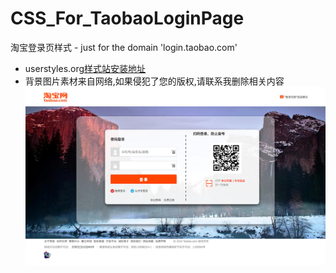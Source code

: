 # CSS_For_TaobaoLoginPage
淘宝登录页样式 - just for the domain 'login.taobao.com'

- userstyles.org[样式站安装地址](https://userstyles.org/styles/134090/taobao-login)
- 背景图片素材来自网络,如果侵犯了您的版权,请联系我删除相关内容
![样式预览](https://github.com/4thleaf/CSS_For_TaobaoLoginPage/blob/master/images/20161021-184530.jpg)
